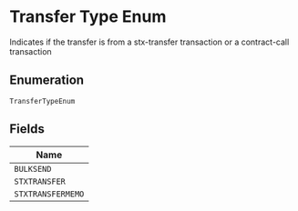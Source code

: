 # Transfer Type Enum

Indicates if the transfer is from a stx-transfer transaction or a contract-call transaction

## Enumeration

`TransferTypeEnum`

## Fields

| Name              |
| ----------------- |
| `BULKSEND`        |
| `STXTRANSFER`     |
| `STXTRANSFERMEMO` |
